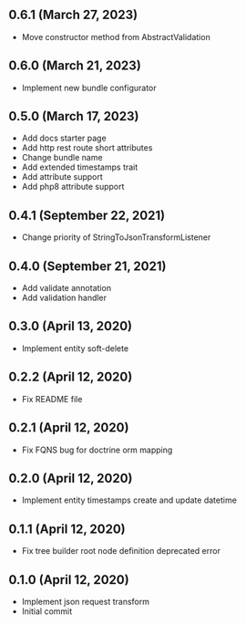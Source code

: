 ## 0.6.1 (March 27, 2023)
  - Move constructor method from AbstractValidation

## 0.6.0 (March 21, 2023)
  - Implement new bundle configurator

## 0.5.0 (March 17, 2023)
  - Add docs starter page
  - Add http rest route short attributes
  - Change bundle name
  - Add extended timestamps trait
  - Add attribute support
  - Add php8 attribute support

## 0.4.1 (September 22, 2021)
  - Change priority of StringToJsonTransformListener

## 0.4.0 (September 21, 2021)
  - Add validate annotation
  - Add validation handler

## 0.3.0 (April 13, 2020)
  - Implement entity soft-delete

## 0.2.2 (April 12, 2020)
  - Fix README file

## 0.2.1 (April 12, 2020)
  - Fix FQNS bug for doctrine orm mapping

## 0.2.0 (April 12, 2020)
  - Implement entity timestamps create and update datetime

## 0.1.1 (April 12, 2020)
  - Fix tree builder root node definition deprecated error

## 0.1.0 (April 12, 2020)
  - Implement json request transform
  - Initial commit

